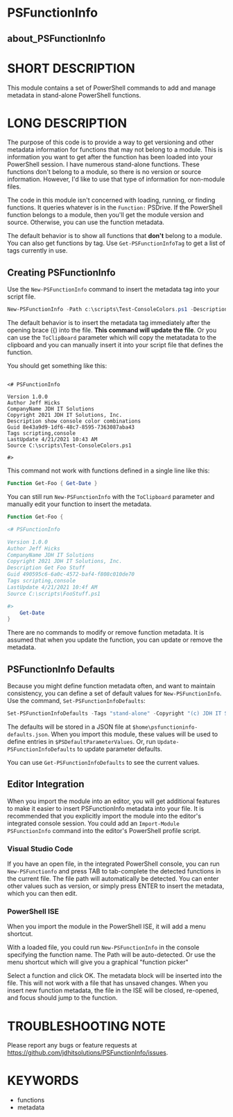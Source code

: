 # PSFunctionInfo

## about_PSFunctionInfo

# SHORT DESCRIPTION

This module contains a set of PowerShell commands to add and manage metadata in stand-alone PowerShell functions.

# LONG DESCRIPTION

The purpose of this code is to provide a way to get versioning and other metadata information for functions that may not belong to a module. This is information you want to get after the function has been loaded into your PowerShell session. I have numerous stand-alone functions. These functions don't belong to a module, so there is no version or source information. However, I'd like to use that type of information for non-module files.

The code in this module isn't concerned with loading, running, or finding functions. It queries whatever is in the `Function:` PSDrive. If the PowerShell function belongs to a module, then you'll get the module version and source. Otherwise, you can use the function metadata.

The default behavior is to show all functions that __don't__ belong to a module. You can also get functions by tag. Use `Get-PSFunctionInfoTag` to get a list of tags currently in use.

## Creating PSFunctionInfo

Use the `New-PSFunctionInfo` command to insert the metadata tag into your script file.

```powershell
New-PSFunctionInfo -Path c:\scripts\Test-ConsoleColors.ps1 -Description "show console color combinations" -Name Test-ConsoleColor -Author "Jeff Hicks" -CompanyName "JDH IT Solutions" -Copyright "2021 JDH IT Solutions, Inc." -Tags "scripting","console"
```

The default behavior is to insert the metadata tag immediately after the opening brace ({) into the file. **This command will update the file**. Or you can use the `ToClipBoard` parameter which will copy the metatadata to the clipboard and you can manually insert it into your script file that defines the function.

You should get something like this:

```text

<# PSFunctionInfo

Version 1.0.0
Author Jeff Hicks
CompanyName JDH IT Solutions
Copyright 2021 JDH IT Solutions, Inc.
Description show console color combinations
Guid 8e43a9d9-1df6-48c7-8595-7363087aba43
Tags scripting,console
LastUpdate 4/21/2021 10:43 AM
Source C:\scripts\Test-ConsoleColors.ps1

#>
```

This command not work with functions defined in a single line like this:

```powershell
Function Get-Foo { Get-Date }
```

You can still run `New-PSFunctionInfo` with the `ToClipboard` parameter and manually edit your function to insert the metadata.

```powershell
Function Get-Foo {

<# PSFunctionInfo

Version 1.0.0
Author Jeff Hicks
CompanyName JDH IT Solutions
Copyright 2021 JDH IT Solutions, Inc.
Description Get Foo Stuff
Guid 490595c6-6a0c-4572-baf4-f808c010de70
Tags scripting,console
LastUpdate 4/21/2021 10:4f AM
Source C:\scripts\FooStuff.ps1

#>
    Get-Date
}
```

There are no commands to modify or remove function metadata. It is assumed that when you update the function, you can update or remove the metadata.

## PSFunctionInfo Defaults

Because you might define function metadata often, and want to maintain consistency, you can define a set of default values for `New-PSFunctionInfo`. Use the command, `Set-PSFunctionInfoDefaults`:

```powershell
Set-PSFunctionInfoDefaults -Tags "stand-alone" -Copyright "(c) JDH IT Solutions, Inc." -author "Jeff Hicks" -company "JDH IT Solutions, Inc."
```

The defaults will be stored in a JSON file at `$home\psfunctioninfo-defaults.json`. When you import this module, these values will be used to define entries in `$PSDefaultParameterValues`. Or, run `Update-PSFunctionInfoDefaults` to update parameter defaults.

You can use `Get-PSFunctionInfoDefaults` to see the current values.

## Editor Integration

When you import the module into an editor, you will get additional features to make it easier to insert PSFunctionInfo metadata into your file. It is recommended that you explicitly import the module into the editor's integrated console session. You could add an `Import-Module PSFunctionInfo` command into the editor's PowerShell profile script.

### Visual Studio Code

If you have an open file, in the integrated PowerShell console, you can run `New-PSFunctionfo` and press TAB to tab-complete the detected functions in the current file. The file path will automatically be detected. You can enter other values such as version, or simply press ENTER to insert the metadata, which you can then edit.

### PowerShell ISE

When you import the module in the PowerShell ISE, it will add a menu shortcut.

With a loaded file, you could run `New-PSFunctionInfo` in the console specifying the function name. The Path will be auto-detected. Or use the menu shortcut which will give you a graphical "function picker"

Select a function and click OK. The metadata block will be inserted into the file. This will not work with a file that has unsaved changes. When you insert new function metadata, the file in the ISE will be closed, re-opened, and focus should jump to the function.

# TROUBLESHOOTING NOTE

Please report any bugs or feature requests at https://github.com/jdhitsolutions/PSFunctionInfo/issues.

# KEYWORDS

- functions
- metadata

